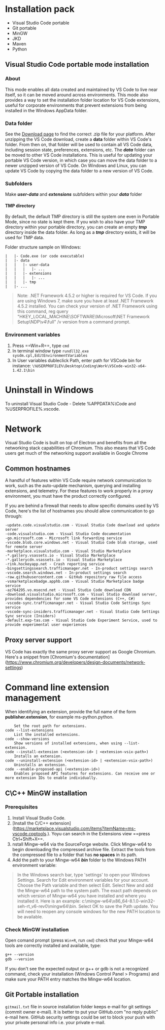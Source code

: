 # Installation pack
- Visual Studio Code portable
- Git portable
- MinGW
- JKD
- Maven
- Python

## Visual Studio Code portable mode installation

### About

This mode enables all data created and maintained by VS Code to live near itself, so it can be moved around across environments.
This mode also provides a way to set the installation folder location for VS Code extensions, useful for corporate environments that prevent extensions from being installed in the Windows AppData folder.

### Data folder

See the [Download page](https://code.visualstudio.com/download) to find the correct .zip file for your platform.
After unzipping the VS Code download, create a **data** folder within VS Code's folder.
From then on, that folder will be used to contain all VS Code data, including session state, preferences, extensions, etc.
The ***data*** folder can be moved to other VS Code installations. This is useful for updating your portable VS Code version, in which case you can move the data folder to a newer unzipped version of VS Code.
On Windows and Linux, you can update VS Code by copying the data folder to a new version of VS Code.

### Subfolders

Make ***user-data*** and ***extensions*** subfolders within your ***data*** folder

#### TMP directory

By default, the default TMP directory is still the system one even in Portable Mode, since no state is kept there.
If you wish to also have your TMP directory within your portable directory, you can create an empty ***tmp*** directory inside the data folder.
As long as a ***tmp*** directory exists, it will be used for TMP data.

Folder structure sample on Windows:

```|- VSCode-win32-x64-1.25.0-insider
|   |- Code.exe (or code executable)
|   |- data
|   |   |- user-data
|   |   |   |- ...
|   |   |- extensions
|   |   |   |- ...
|   |   |- tmp
|   |- ...
```

> Note: .NET Framework 4.5.2 or higher is required for VS Code. If you are using Windows 7, make sure you have at least .NET Framework 4.5.2 installed. You can check your version of .NET Framework using this command, reg query "HKEY_LOCAL_MACHINE\SOFTWARE\Microsoft\NET Framework Setup\NDP\v4\full" /v version from a command prompt.

### Environment variables

1. Press ==Win+R==, type `cmd`
2. In terminal window type `rundll32.exe sysdm.cpl,EditEnvironmentVariables`
3. In User variables dubleclick Path, enter path for VSCode bin for instance: `\%USERPROFILE%\Desktop\Coding\Work\VSCode-win32-x64-1.42.1\bin`


# Uninstall in Windows

To uninstall Visual Studio Code - Delete %APPDATA%\Code and %USERPROFILE%\.vscode.

# Network

Visual Studio Code is built on top of Electron and benefits from all the networking stack capabilities of Chromium. This also means that VS Code users get much of the networking support available in Google Chrome

## Common hostnames

A handful of features within VS Code require network communication to work, such as the auto-update mechanism, querying and installing extensions, and telemetry. For these features to work properly in a proxy environment, you must have the product correctly configured.

If you are behind a firewall that needs to allow specific domains used by VS Code, here's the list of hostnames you should allow communication to go through:

    -update.code.visualstudio.com - Visual Studio Code download and update server
    -code.visualstudio.com - Visual Studio Code documentation
    -go.microsoft.com - Microsoft link forwarding service
    -vscode.blob.core.windows.net - Visual Studio Code blob storage, used for remote server
    -marketplace.visualstudio.com - Visual Studio Marketplace
    -*.gallery.vsassets.io - Visual Studio Marketplace
    -*.gallerycdn.vsassets.io - Visual Studio Marketplace
    -rink.hockeyapp.net - Crash reporting service
    -bingsettingssearch.trafficmanager.net - In-product settings search
    -vscode.search.windows.net - In-product settings search
    -raw.githubusercontent.com - GitHub repository raw file access
    -vsmarketplacebadge.apphb.com - Visual Studio Marketplace badge service
    -az764295.vo.msecnd.net - Visual Studio Code download CDN
    -download.visualstudio.microsoft.com - Visual Studio download server, provides dependencies for some VS Code extensions (C++, C#)
    -vscode-sync.trafficmanager.net - Visual Studio Code Settings Sync service
    -vscode-sync-insiders.trafficmanager.net - Visual Studio Code Settings Sync service (Insiders)
    -default.exp-tas.com - Visual Studio Code Experiment Service, used to provide experimental user experiences

## Proxy server support

VS Code has exactly the same proxy server support as Google Chromium. Here's a snippet from [Chromium's documentation] (<https://www.chromium.org/developers/design-documents/network-settings>)

# Command line extension management

When identifying an extension, provide the full name of the form **publisher.extension**, for example ms-python.python.

```code --extensions-dir <dir>
    Set the root path for extensions.
code --list-extensions
    List the installed extensions.
code --show-versions
    Show versions of installed extensions, when using --list-extension.
code --install-extension (<extension-id> | <extension-vsix-path>)
    Installs an extension.
code --uninstall-extension (<extension-id> | <extension-vsix-path>)
    Uninstalls an extension.
code --enable-proposed-api (<extension-id>)
    Enables proposed API features for extensions. Can receive one or more extension IDs to enable individually.
```

## C\C++ MinGW installation

### Prerequisites

1. Install Visual Studio Code.
2. [Install the C/C++ extension] (<https://marketplace.visualstudio.com/items?itemName=ms-vscode.cpptools>.). Yoyu can search in the Extensions view ==press Ctrl+Shift+X==.
3. nstall Mingw-w64 via the SourceForge website. Click Mingw-w64 to begin downloading the compressed archive file. Extract the tools from the compressed file to a folder that has **no spaces** in its path.
4. Add the path to your Mingw-w64 ***bin*** folder to the Windows PATH environment variable:

  >In the Windows search bar, type 'settings' to open your Windows Settings.
  Search for Edit environment variables for your account.
  Choose the Path variable and then select Edit.
  Select New and add the Mingw-w64 path to the system path. The exact path depends on which version of Mingw-w64 you have installed and where you installed it. Here is an example: c:\mingw-w64\x86_64-8.1.0-win32-seh-rt_v6-rev0\mingw64\bin.
  Select OK to save the Path update. You will need to reopen any console windows for the new PATH location to be available.

### Check MinGW installation

Open comand prompt (press `Win+R`, run `cmd`) check that your Mingw-w64 tools are correctly installed and available, type:

```gcc --version
g++ --version
gdb --version
```

If you don't see the expected output or g++ or gdb is not a recognized command, check your installation (Windows Control Panel > Programs) and make sure your PATH entry matches the Mingw-w64 location.

## Git Portable installation

`gitmail.txt` file in source installation folder keeps e-mail for git settings (commit owner e-mail). It is better to put your GitHub.com "no reply public" e-mail here. GitHub security settings could be set to block your push with your private personal info i.e. your private e-mail.

